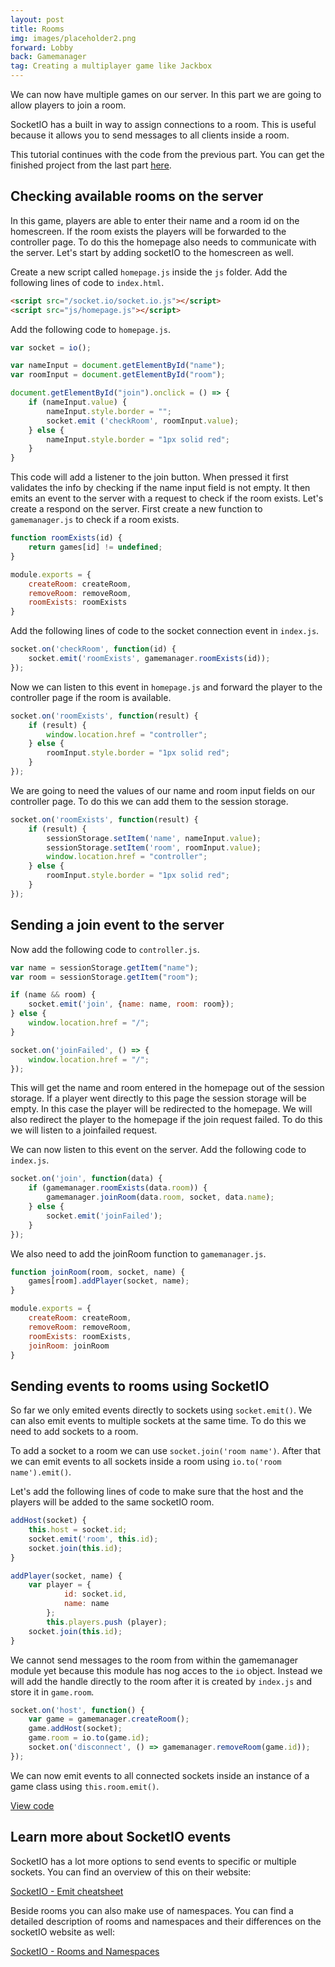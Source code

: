 ```yaml
---
layout: post
title: Rooms
img: images/placeholder2.png
forward: Lobby
back: Gamemanager
tag: Creating a multiplayer game like Jackbox
---
```


We can now have multiple games on our server. In this part we are going to allow players to join a room.

SocketIO has a built in way to assign connections to a room. This is useful because it allows you to send messages to all clients inside a room.

This tutorial continues with the code from the previous part. You can get the finished project from the last part [here](https://github.com/RubenBimmel/MultiplayerGameTutorial/tree/master/04-Gamemanager).

## Checking available rooms on the server

In this game, players are able to enter their name and a room id on the homescreen. If the room exists the players will be forwarded to the controller page. To do this the homepage also needs to communicate with the server. Let's start by adding socketIO to the homescreen as well.

Create a new script called `homepage.js` inside the `js` folder. Add the following lines of code to `index.html`.

```html
<script src="/socket.io/socket.io.js"></script>
<script src="js/homepage.js"></script>
```

Add the following code to `homepage.js`.

```js
var socket = io();

var nameInput = document.getElementById("name");
var roomInput = document.getElementById("room");

document.getElementById("join").onclick = () => {
    if (nameInput.value) {
        nameInput.style.border = "";
        socket.emit ('checkRoom', roomInput.value);
    } else {
        nameInput.style.border = "1px solid red";
    }
}
```
This code will add a listener to the join button. When pressed it first validates the info by checking if the name input field is not empty. It then emits an event to the server with a request to check if the room exists. Let's create a respond on the server. First create a new function to `gamemanager.js` to check if a room exists.

```js
function roomExists(id) {
    return games[id] != undefined;
}

module.exports = {
    createRoom: createRoom,
    removeRoom: removeRoom,
    roomExists: roomExists
}
```

Add the following lines of code to the socket connection event in `index.js`.

```js
socket.on('checkRoom', function(id) {
    socket.emit('roomExists', gamemanager.roomExists(id));
});
```

Now we can listen to this event in `homepage.js` and forward the player to the controller page if the room is available.

```js
socket.on('roomExists', function(result) {
    if (result) {
        window.location.href = "controller";
    } else {
        roomInput.style.border = "1px solid red";
    }
});
```

We are going to need the values of our name and room input fields on our controller page. To do this we can add them to the session storage.

```js
socket.on('roomExists', function(result) {
    if (result) {
        sessionStorage.setItem('name', nameInput.value);
        sessionStorage.setItem('room', roomInput.value);
        window.location.href = "controller";
    } else {
        roomInput.style.border = "1px solid red";
    }
});
```

## Sending a join event to the server
Now add the following code to `controller.js`.

```js
var name = sessionStorage.getItem("name");
var room = sessionStorage.getItem("room");

if (name && room) {
    socket.emit('join', {name: name, room: room});
} else {
    window.location.href = "/";
}

socket.on('joinFailed', () => {
    window.location.href = "/";
});
```

This will get the name and room entered in the homepage out of the session storage. If a player went directly to this page the session storage will be empty. In this case the player will be redirected to the homepage. We will also redirect the player to the homepage if the join request failed. To do this we will listen to a joinfailed request.

We can now listen to this event on the server. Add the following code to `index.js`.

```js
socket.on('join', function(data) {
    if (gamemanager.roomExists(data.room)) {
        gamemanager.joinRoom(data.room, socket, data.name);
    } else {
        socket.emit('joinFailed');
    }
});
```

We also need to add the joinRoom function to `gamemanager.js`.
```js
function joinRoom(room, socket, name) {
    games[room].addPlayer(socket, name);
}

module.exports = {
    createRoom: createRoom,
    removeRoom: removeRoom,
    roomExists: roomExists,
    joinRoom: joinRoom
}
```

## Sending events to rooms using SocketIO

So far we only emited events directly to sockets using `socket.emit()`. We can also emit events to multiple sockets at the same time. To do this we need to add sockets to a room.

To add a socket to a room we can use `socket.join('room name')`. After that we can emit events to all sockets inside a room using `io.to('room name').emit()`.

Let's add the following lines of code to make sure that the host and the players will be added to the same socketIO room.

```js
addHost(socket) {
    this.host = socket.id;
    socket.emit('room', this.id);
    socket.join(this.id);
}

addPlayer(socket, name) {
    var player = {
            id: socket.id,
            name: name
        };
        this.players.push (player);
    socket.join(this.id);
}
```

We cannot send messages to the room from within the gamemanager module yet because this module has nog acces to the `io` object. Instead we will add the handle directly to the room after it is created by `index.js` and store it in `game.room`.

```js
socket.on('host', function() {
    var game = gamemanager.createRoom();
    game.addHost(socket);
    game.room = io.to(game.id);
    socket.on('disconnect', () => gamemanager.removeRoom(game.id));
});
```

We can now emit events to all connected sockets inside an instance of a game class using `this.room.emit()`.

[View code](https://github.com/RubenBimmel/MultiplayerGameTutorial/tree/master/05-Rooms)

## Learn more about SocketIO events

SocketIO has a lot more options to send events to specific or multiple sockets. You can find an overview of this on their website:

[SocketIO - Emit cheatsheet](https://socket.io/docs/emit-cheatsheet/)

Beside rooms you can also make use of namespaces. You can find a detailed description of rooms and namespaces and their differences on the socketIO website as well:

[SocketIO - Rooms and Namespaces](https://socket.io/docs/rooms-and-namespaces/)